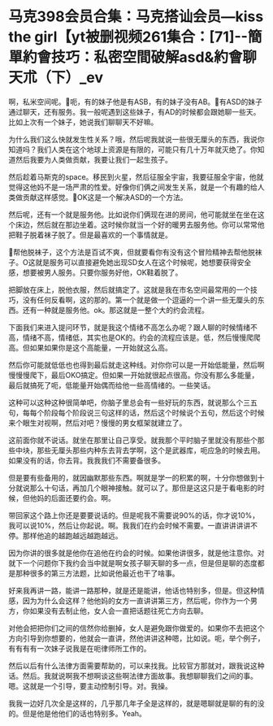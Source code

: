 # 马克398会员合集：马克搭讪会员—kiss the girl【yt被删视频261集合：[71]--簡單約會技巧：私密空間破解asd&約會聊天朮（下）_ev

啊，私米空间呢。🎼呃，有的妹子他是有ASB，有的妹子没有AB。🎼有ASD的妹子通过聊天，还有服务。我一般呢遇到这些妹子，有AD的时候都会跟她聊一些天。比如上次有一个妹子，她说我们聊聊天不好嘛。

为什么我们这么快就发生性关系？哦，然后呢我就说一些很无厘头的东西，我说你知道吗？我们人类在这个地球上资源是有限的，可能只有几十万年就灭绝了。你知道然后我要为人类做贡献，我要让我们一起生孩子。

然后趁着马斯克的space。移民到火星，然后征服全宇宙，我要征服全宇宙，他就觉得这他妈不是一场严肃的性爱。好像你们俩之间发生关系，就是一个有趣的给人类做贡献这样感觉。🎼OK这是一个解决ASD的一个方法。

然后呢，还有一个就是服务他。比如说你们俩现在进的房间，他可能就坐在坐在这个床边，然后就在那边坐着。这时候你就当一个好的暖男去服务他。你可以常常他把鞋子脱着袜子脱了。但是最喜欢的一个事情就是。

🎼帮他脱袜子，这个方法是百试不爽，但就要看你有没有这个冒险精神去帮他脱袜子。O这就是服务可以直接避免她出现SD女人在这个时候呢，她想要获得安全感，想要被男人服务。只要你服务好他，OK鞋着脱了。

把脚放在床上，脱他衣服，然后就搞定了。这就是我在市名空间最常用的一个技巧，没有任何反看啊，这的那的。第一个就是做一个逗逼的一个讲一些无厘头的东西。还有一种就是服务他。ok。那这就是一整个大的约会流程。

下面我们来进入提问环节，就是我这个情绪不高怎么办呢？跟人聊的时候情绪不高，情绪不高，情绪低，其实也是OK的。约会的流程应该是。低，然后慢慢爬爬高。但如果如果你是这个高能量，一开始就这么高。

然后你可能就低低也也得到最后就走这种线。对你你可以是一开始低能量，然后啊慢慢慢爬下，最后OKO搞定。但如果一开始就很起点很高。你没有那么多能量，最后就搞死了呃，低能量开始偶而给他一些高情绪的。一些笑话。

这种可以这种这种很简单吧，你脑子里总会有一些好玩的东西，就说那么个三五句，每每个阶段每个阶段说三句这样的话，然后这个时候说个五句，然后这个时候来个眼生对视啊，然后对吧？慢慢的男女框架就建立了。

这前面你就不说话。就坐在那里让自己享受。就我那个平时脑子里就没有那些个那些中块，那些无厘头那些内种东去背去学啊，这个是武器库，呃应急的时候去用。如果没有的话，你去背。我我我们不需要备很多。

但是要有些备用的，就因幽默那些东西。啊就是学一的积累的啊，十分你想做到十分就说那么十句话，再加几个眼神接触。就可以了。那但是这这只是于看电影的时候，但他妈的后面还要约会。啊。

带回家这个路上你还是要要说话的。但是呢我不需要说90%的话，你才说10%，我可以说10%，然后让你起说。啊。我我们在约会时候不需要。一直讲讲讲讲不停。那样他追的越跑越远越跑越远。

因为你讲的很多就是他你在追他在约会的时候。如果他讲很多，就是他注意你。对就下一个问题你下我约会当中就是啊女孩子聊天聊的多一点，但是但是聊的态度都是那种很多的第三方法题，比如说他最近也干了啥事。

好来我再讲一路，能讲一路那种，就是还是能讲，他话也特别多，但是。但这种情感，因为为什么会这样？他他妈的女方一直讲讲第三方，然后呢，你作为一个男方，你如果没有去制止他，女人会一直把话题往死亡方向去聊。

对他会把把你们之间的信然你给删掉，女人是避免跟你做爱的。如果你不去把这个方向引导到你想要的，他就会一直讲，然他讲讲这种嗯，比如说。呃，举个例子，有有有有一次妹子说我是在呃律师所工作的。

然后以后有什么法律方面需要帮助的，可以来找我。比较官方那就对，跟我说这种话。然后。我就说啊我不想啊谈这些啊法律方面故事。我想聊聊我们之间的事。嗯。这就是一个引导，要主动控制引导。对。我操。

我我一边好几次全是这样的，几乎那几年子全是这样的，就是嗯聊就是聊的有的没的。但是他是他他们的话也特别多。Yeah。

